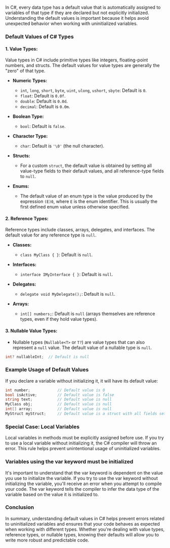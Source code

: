 In C#, every data type has a default value that is automatically assigned to variables of that type if they are declared but not explicitly initialized. Understanding the default values is important because it helps avoid unexpected behavior when working with uninitialized variables.

### Default Values of C# Types

#### 1. **Value Types:**
   Value types in C# include primitive types like integers, floating-point numbers, and structs. The default values for value types are generally the "zero" of that type.

   - **Numeric Types:**
     - `int`, `long`, `short`, `byte`, `uint`, `ulong`, `ushort`, `sbyte`: Default is `0`.
     - `float`: Default is `0.0f`.
     - `double`: Default is `0.0d`.
     - `decimal`: Default is `0.0m`.

   - **Boolean Type:**
     - `bool`: Default is `false`.

   - **Character Type:**
     - `char`: Default is `'\0'` (the null character).

   - **Structs:**
     - For a custom `struct`, the default value is obtained by setting all value-type fields to their default values, and all reference-type fields to `null`.

   - **Enums:**
     - The default value of an enum type is the value produced by the expression `(E)0`, where `E` is the enum identifier. This is usually the first defined enum value unless otherwise specified.

#### 2. **Reference Types:**
   Reference types include classes, arrays, delegates, and interfaces. The default value for any reference type is `null`.

   - **Classes:**
     - `class MyClass { }`: Default is `null`.

   - **Interfaces:**
     - `interface IMyInterface { }`: Default is `null`.

   - **Delegates:**
     - `delegate void MyDelegate();`: Default is `null`.

   - **Arrays:**
     - `int[] numbers;`: Default is `null` (arrays themselves are reference types, even if they hold value types).

#### 3. **Nullable Value Types:**
   - Nullable types (`Nullable<T>` or `T?`) are value types that can also represent a `null` value. The default value of a nullable type is `null`.

   ```csharp
   int? nullableInt;  // Default is null
   ```

### Example Usage of Default Values
If you declare a variable without initializing it, it will have its default value:

```csharp
int number;            // Default value is 0
bool isActive;         // Default value is false
string text;           // Default value is null
MyClass obj;           // Default value is null
int[] array;           // Default value is null
MyStruct myStruct;     // Default value is a struct with all fields set to their default values
```

### Special Case: Local Variables
Local variables in methods must be explicitly assigned before use. If you try to use a local variable without initializing it, the C# compiler will throw an error. This rule helps prevent unintentional usage of uninitialized variables.

### Variables using the var keyword must be initialized
It's important to understand that the var keyword is dependent on the value you use to initialize the variable. If you try to use the var keyword without initializing the variable, you'll receive an error when you attempt to compile your code. The var keyword tells the compiler to infer the data type of the variable based on the value it is initialized to.

### Conclusion
In summary, understanding default values in C# helps prevent errors related to uninitialized variables and ensures that your code behaves as expected when working with different types. Whether you're dealing with value types, reference types, or nullable types, knowing their defaults will allow you to write more robust and predictable code.